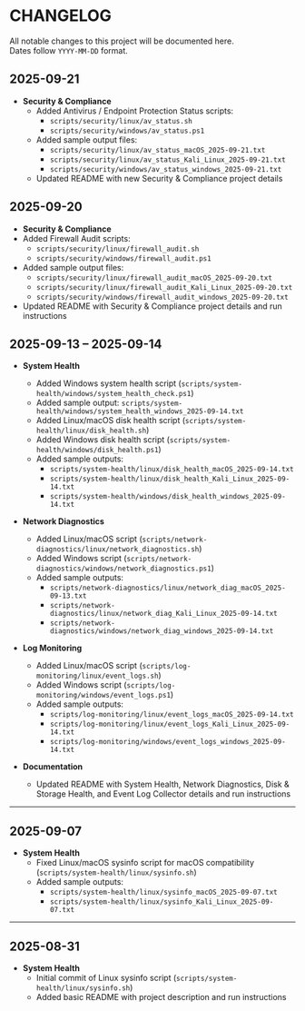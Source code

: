 # CHANGELOG

All notable changes to this project will be documented here.  
Dates follow `YYYY-MM-DD` format.

## 2025-09-21
- **Security & Compliance**
  - Added Antivirus / Endpoint Protection Status scripts:
    - `scripts/security/linux/av_status.sh`
    - `scripts/security/windows/av_status.ps1`
  - Added sample output files:
    - `scripts/security/linux/av_status_macOS_2025-09-21.txt`
    - `scripts/security/linux/av_status_Kali_Linux_2025-09-21.txt`
    - `scripts/security/windows/av_status_windows_2025-09-21.txt`
  - Updated README with new Security & Compliance project details

## 2025-09-20
- **Security & Compliance**
- Added Firewall Audit scripts:
  - `scripts/security/linux/firewall_audit.sh`
  - `scripts/security/windows/firewall_audit.ps1`
- Added sample output files:
  - `scripts/security/linux/firewall_audit_macOS_2025-09-20.txt`
  - `scripts/security/linux/firewall_audit_Kali_Linux_2025-09-20.txt`
  - `scripts/security/windows/firewall_audit_windows_2025-09-20.txt`
- Updated README with Security & Compliance project details and run instructions

## 2025-09-13 – 2025-09-14
- **System Health**
  - Added Windows system health script (`scripts/system-health/windows/system_health_check.ps1`)
  - Added sample output: `scripts/system-health/windows/system_health_windows_2025-09-14.txt`
  - Added Linux/macOS disk health script (`scripts/system-health/linux/disk_health.sh`)
  - Added Windows disk health script (`scripts/system-health/windows/disk_health.ps1`)
  - Added sample outputs:
    - `scripts/system-health/linux/disk_health_macOS_2025-09-14.txt`
    - `scripts/system-health/linux/disk_health_Kali_Linux_2025-09-14.txt`
    - `scripts/system-health/windows/disk_health_windows_2025-09-14.txt`

- **Network Diagnostics**
  - Added Linux/macOS script (`scripts/network-diagnostics/linux/network_diagnostics.sh`)
  - Added Windows script (`scripts/network-diagnostics/windows/network_diagnostics.ps1`)
  - Added sample outputs:
    - `scripts/network-diagnostics/linux/network_diag_macOS_2025-09-13.txt`
    - `scripts/network-diagnostics/linux/network_diag_Kali_Linux_2025-09-14.txt`
    - `scripts/network-diagnostics/windows/network_diag_windows_2025-09-14.txt`

- **Log Monitoring**
  - Added Linux/macOS script (`scripts/log-monitoring/linux/event_logs.sh`)
  - Added Windows script (`scripts/log-monitoring/windows/event_logs.ps1`)
  - Added sample outputs:
    - `scripts/log-monitoring/linux/event_logs_macOS_2025-09-14.txt`
    - `scripts/log-monitoring/linux/event_logs_Kali_Linux_2025-09-14.txt`
    - `scripts/log-monitoring/windows/event_logs_windows_2025-09-14.txt`

- **Documentation**
  - Updated README with System Health, Network Diagnostics, Disk & Storage Health, and Event Log Collector details and run instructions

---

## 2025-09-07
- **System Health**
  - Fixed Linux/macOS sysinfo script for macOS compatibility (`scripts/system-health/linux/sysinfo.sh`)
  - Added sample outputs:
    - `scripts/system-health/linux/sysinfo_macOS_2025-09-07.txt`
    - `scripts/system-health/linux/sysinfo_Kali_Linux_2025-09-07.txt`

---

## 2025-08-31
- **System Health**
  - Initial commit of Linux sysinfo script (`scripts/system-health/linux/sysinfo.sh`)
  - Added basic README with project description and run instructions
